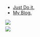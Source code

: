 <ul>
  <li>
    <a href="me.junxio.cc" target="_blank">Just Do it.</a>
  </li>

  <li>
    <a href="blog.junxio.cc" target="_blank">My Blog.</a>
  </li>
</ul>

<div style="margin: 5px 0;">
  <a href="https://github.com/jxzho">
    <img src="https://github-readme-stats.vercel.app/api/top-langs/?username=jxzho&layout=compact&hide=html,css,less,scss" />
  </a>
</div>

<div style="margin: 5px 0;">
  <a href="https://github.com/jxzho">
    <img src="https://github-readme-stats.vercel.app/api?username=jxzho&theme=default&show_icons=true" />
  </a>
</div>


